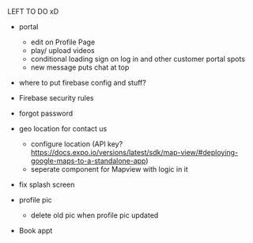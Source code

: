 LEFT TO DO xD

- portal

  - edit on Profile Page
  - play/ upload videos
  - conditional loading sign on log in and other customer portal spots
  - new message puts chat at top

- where to put firebase config and stuff?
- Firebase security rules

- forgot password

- geo location for contact us

  - configure location (API key? https://docs.expo.io/versions/latest/sdk/map-view/#deploying-google-maps-to-a-standalone-app)
  - seperate component for Mapview with logic in it

- fix splash screen

- profile pic

  - delete old pic when profile pic updated

- Book appt
